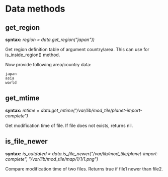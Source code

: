 Data methods
============

get_region
----------

**syntax:** *region = data.get_region("japan"))*

Get region definition table of argument country/area.
This can use for is_inside_region() method.

Now provide following area/country data:

    japan
    asia
    world

get_mtime
---------

**syntax:** *mtime = data.get_mtime("/var/lib/mod_tile/planet-import-complete")*

Get modification time of file. If file does not exists, returns nil.

is_file_newer
-------------

**syntax:** *is_outdated = data.is_file_newer("/var/lib/mod_tile/planet-import-complete", "/var/lib/mod_tile/map/1/1/1.png")*

Compare modification time of two files. Returns true if file1 newer than file2.

